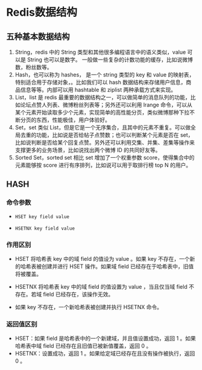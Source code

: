 # Redis数据结构



## 五种基本数据结构

1. String，redis 中的 String 类型和其他很多编程语言中的语义类似，value 可以是 String 也可以是数字。 一般做一些复杂的计数功能的缓存，比如说微博数，粉丝数等。
2. Hash，也可以称为 hashes， 是一个 string 类型的 key 和 value 的映射表，特别适合用于存储对象，。比如我们可以 hash 数据结构来存储用户信息，商品信息等等。内部可以用 hashtable 和 ziplist 两种承载方式来实现。
3. List，list 是 redis 最重要的数据结构之一，可以做简单的消息队列的功能，比如论坛点赞人列表、微博粉丝列表等；另外还可以利用 lrange 命令，可以从某个元素开始读取多少个元素，实现简单的高性能分页，类似微博那种下拉不断分页的东西，性能极佳，用户体验好。
4. Set，set 类似 List，但是它是一个无序集合，且其中的元素不重复。可以做全局去重的功能，比如说是否给帖子点赞数；也可以判断某个元素是否在 set，比如说判断是否给某个回复点赞。另外还可以利用交集、并集、差集等操作来支撑更多的业务场景，比如说找出两个微博 ID 的共同好友等。
5. Sorted Set，sorted set 相比 set 增加了一个权重参数 score，使得集合中的元素能够按 score 进行有序排列，比如说可以用于取排行榜 top N 的用户。



## HASH

### 命令参数
- ```
  HSET key field value
  ```

- ```
  HSETNX key field value
  ```

### 作用区别
- HSET 将哈希表 key 中的域 field 的值设为 value 。如果 key 不存在，一个新的哈希表被创建并进行 HSET 操作。如果域 field 已经存在于哈希表中，旧值将被覆盖。

- HSETNX 将哈希表 key 中的域 field 的值设置为 value ，当且仅当域 field 不存在。若域 field 已经存在，该操作无效。

- 如果 key 不存在，一个新哈希表被创建并执行 HSETNX 命令。

### 返回值区别
- HSET：如果 field 是哈希表中的一个新建域，并且值设置成功，返回 1 。如果哈希表中域 field 已经存在且旧值已被新值覆盖，返回 0 。
- HSETNX：设置成功，返回 1 。如果给定域已经存在且没有操作被执行，返回 0 。

